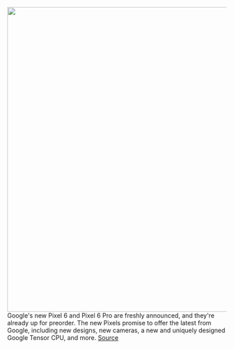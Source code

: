 <img src='https://cdn.vox-cdn.com/thumbor/AvNyEviiSUrGJUTyTLIkZKxW3QU=/0x0:1919x1077/1200x800/filters:focal(807x386:1113x692)/cdn.vox-cdn.com/uploads/chorus_image/image/70016194/lcimg_e5568f90_70f5_4d74_938b_5d1c34060e11.5.jpeg' width='700px' /><br/>
Google's new Pixel 6 and Pixel 6 Pro are freshly announced, and they're already up for preorder. The new Pixels promise to offer the latest from Google, including new designs, new cameras, a new and uniquely designed Google Tensor CPU, and more.
<a href='https://www.theverge.com/22734748/google-pixel-6-pro-preorder-buy-how-to-price-availability-release-date'> Source <a/>